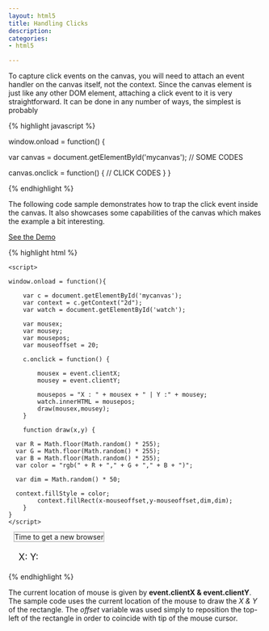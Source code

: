 ```yaml
---
layout: html5
title: Handling Clicks 
description: 
categories: 
- html5

---
```


To capture click events on the canvas, you will need to attach an event handler on the canvas itself, not the context. Since the canvas element is just like any other DOM element, attaching a click event to it is very straightforward. It can be done in any number of ways, the simplest is probably

{% highlight javascript %}

window.onload = function() {
  
  var canvas = document.getElementById('mycanvas');
  // SOME CODES
  
  canvas.onclick = function() {
    // CLICK CODES
  }
}

{% endhighlight %}

The following code sample demonstrates how to trap the click event inside the canvas. It also showcases some capabilities of the canvas which makes the example a bit interesting.

<a href='http://jsfiddle.net/tedhagos/wNxpG/1/embedded/result/' class='button'>See the Demo</a>

{% highlight html %}
<!DOCTYPE html>
<html>

<head>
	<style>
	#mycanvas {
		margin:10px;
		border: 2px solid #CACACA;
	}
	#watch {
		margin:20px;
		font-size:130%;
	}
	</style>
	
	<script>
	
	window.onload = function(){
		
		var c = document.getElementById('mycanvas');
		var context = c.getContext("2d");
		var watch = document.getElementById('watch');
		
		var mousex;
		var mousey;
		var mousepos;
		var mouseoffset = 20;
		
		c.onclick = function() {
			
			mousex = event.clientX;
			mousey = event.clientY;
			
			mousepos = "X : " + mousex + " | Y :" + mousey;
			watch.innerHTML = mousepos;
			draw(mousex,mousey);
		}
		
		function draw(x,y) {

      var R = Math.floor(Math.random() * 255);
      var G = Math.floor(Math.random() * 255);
      var B = Math.floor(Math.random() * 255);
      var color = "rgb(" + R + "," + G + "," + B + ")";
      
      var dim = Math.random() * 50;
      
      context.fillStyle = color;
			context.fillRect(x-mouseoffset,y-mouseoffset,dim,dim);
		}		
	}
	</script>
</head>

<body>
	<canvas id='mycanvas' width='400' height='300'>
		Time to get a new browser
	</canvas>
	<div id='watch'>
		X: Y:
	</div>
</body>

</html>
{% endhighlight %}

The current location of mouse is given by **event.clientX & event.clientY**. The sample code uses the current location of the mouse to draw the *X & Y* of the rectangle. The *offset* variable was used simply to reposition the top-left of the rectangle in order to coincide with tip of the mouse cursor.




  
  
  
